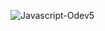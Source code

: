![Javascript-Odev5](https://github.com/erkanercann/JavaScript/assets/126410424/0490b3d2-044b-44cc-bcef-2d775885a171)
